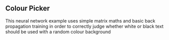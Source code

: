 ## Colour Picker

This neural network example uses simple matrix maths and basic back propagation training in order to correctly judge whether white or black text should be used with a random colour background
